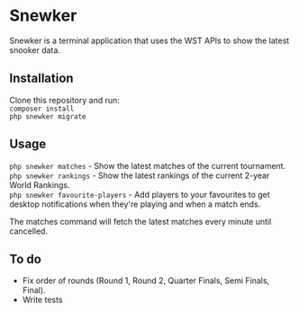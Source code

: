 # Snewker

Snewker is a terminal application that uses the WST APIs to show the latest snooker data.

## Installation

Clone this repository and run:  
`composer install`  
`php snewker migrate`

## Usage

`php snewker matches` - Show the latest matches of the current tournament.  
`php snewker rankings` - Show the latest rankings of the current 2-year World Rankings.  
`php snewker favourite-players` - Add players to your favourites to get desktop notifications when they're playing and when a match ends.  

The matches command will fetch the latest matches every minute until cancelled.


## To do
- Fix order of rounds (Round 1, Round 2, Quarter Finals, Semi Finals, Final).
- Write tests
